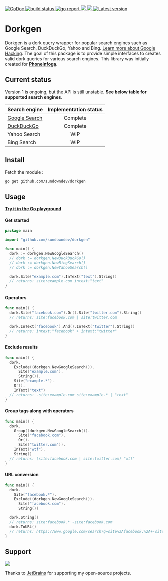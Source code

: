 <div align="left">
  <a href="https://godoc.org/github.com/sundowndev/dorkgen">
    <img src="https://godoc.org/github.com/sundowndev/dorkgen?status.svg" alt="GoDoc">
  </a>
  <a href="https://github.com/sundowndev/dorkgen/actions">
    <img src="https://img.shields.io/endpoint.svg?url=https://actions-badge.atrox.dev/sundowndev/dorkgen/badge?ref=master" alt="build status" />
  </a>
  <a href="https://goreportcard.com/report/github.com/sundowndev/dorkgen">
    <img src="https://goreportcard.com/badge/github.com/sundowndev/dorkgen" alt="go report" />
  </a>
  <a href="https://codeclimate.com/github/sundowndev/dorkgen/maintainability">
    <img src="https://api.codeclimate.com/v1/badges/e827d7cc994c6519d319/maintainability" />
  </a>
  <a href="https://codecov.io/gh/sundowndev/dorkgen">
    <img src="https://codecov.io/gh/sundowndev/dorkgen/branch/master/graph/badge.svg" />
  </a>
  <a href="https://github.com/sundowndev/dorkgen/releases">
    <img src="https://img.shields.io/github/release/SundownDEV/dorkgen.svg" alt="Latest version" />
  </a>
</div>

# Dorkgen

Dorkgen is a dork query wrapper for popular search engines such as Google Search, DuckDuckGo, Yahoo and Bing. [Learn more about Google Hacking](https://en.wikipedia.org/wiki/Google_hacking). The goal of this package is to provide simple interfaces to creates valid dork queries for various search engines. This library was initially created for **[PhoneInfoga](https://github.com/sundowndev/PhoneInfoga)**.

## Current status

Version 1 is ongoing, but the API is still unstable. **See below table for supported search engines**.

| Search engine        | Implementation status |
|---------------|:-----------------------:|
| [Google Search](https://godoc.org/github.com/sundowndev/dorkgen/googlesearch) | Complete      |
| [DuckDuckGo](https://godoc.org/github.com/sundowndev/dorkgen/duckduckgo)    | Complete              |
| Yahoo Search  | WIP                   |
| Bing Search   | WIP                   |

## Install

Fetch the module :

```bash
go get github.com/sundowndev/dorkgen
```

## Usage

**[Try it in the Go playground](https://play.golang.org/p/H_sCs_CB10A)**

#### Get started

```go
package main

import "github.com/sundowndev/dorkgen"

func main() {
  dork := dorkgen.NewGoogleSearch()
  // dork := dorkgen.NewDuckDuckGo()
  // dork := dorkgen.NewBingSearch()
  // dork := dorkgen.NewYahooSearch()

  dork.Site("example.com").InText("text").String()
  // returns: site:example.com intext:"text"
}
```

#### Operators

```go
func main() {
  dork.Site("facebook.com").Or().Site("twitter.com").String()
  // returns: site:facebook.com | site:twitter.com

  dork.InText("facebook").And().InText("twitter").String()
  // returns: intext:"facebook" + intext:"twitter"
}
```

#### Exclude results

```go
func main() {
  dork.
    Exclude((dorkgen.NewGoogleSearch()).
      Site("example.com").
      String()).
    Site("example.*").
    Or().
    InText("text")
  // returns: -site:example.com site:example.* | "text"
}
```

#### Group tags along with operators

```go
func main() {
  dork.
    Group((dorkgen.NewGoogleSearch()).
      Site("facebook.com").
      Or().
      Site("twitter.com")).
    InText("wtf").
    String()
  // returns: (site:facebook.com | site:twitter.com) "wtf"
}
```

#### URL conversion

```go
func main() {
  dork.
    Site("facebook.*").
    Exclude((dorkgen.NewGoogleSearch()).
      Site("facebook.com").
      String())

  dork.String()
  // returns: site:facebook.* -site:facebook.com
  dork.ToURL()
  // returns: https://www.google.com/search?q=site%3Afacebook.%2A+-site%3Afacebook.com
}
```

## Support

[![](docs/jetbrains.svg)](https://www.jetbrains.com/?from=sundowndev)

Thanks to [JetBrains](https://www.jetbrains.com/?from=sundowndev) for supporting my open-source projects.
